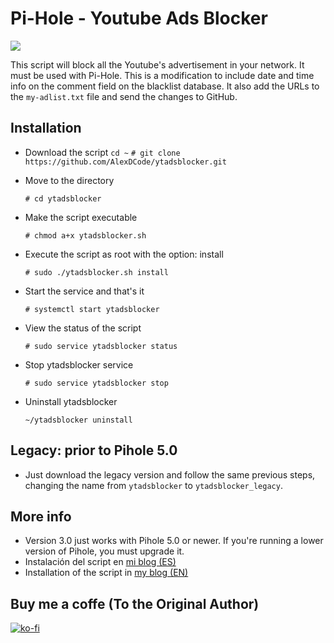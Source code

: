 # Pi-Hole - Youtube Ads Blocker

![](https://deividsdocs.files.wordpress.com/2020/05/image.png)

This script will block all the Youtube's advertisement in your network. It must be used with Pi-Hole. This is a modification to include date and time info on the comment field on the blacklist database. It also add the URLs to the `my-adlist.txt` file and send the changes to GitHub.

## Installation
- Download the script 
  `cd ~`
  `# git clone https://github.com/AlexDCode/ytadsblocker.git`
- Move to the directory
  
  `# cd ytadsblocker`
- Make the script executable
   
   `# chmod a+x ytadsblocker.sh`
- Execute the script as root with the option: install
  
  `# sudo ./ytadsblocker.sh install`
- Start the service and that's it
  
  `# systemctl start ytadsblocker`
- View the status of the script

  `# sudo service ytadsblocker status`
- Stop ytadsblocker service

  `# sudo service ytadsblocker stop`
- Uninstall ytadsblocker

  `~/ytadsblocker uninstall`
## Legacy: prior to Pihole 5.0

- Just download the legacy version and follow the same previous steps, changing the name from `ytadsblocker` to `ytadsblocker_legacy`.

## More info
- Version 3.0 just works with Pihole 5.0 or newer. If you're running a lower version of Pihole, you must upgrade it.
- Instalación del script en [mi blog (ES)](https://deividsdocs.wordpress.com/2018/11/28/bloquear-anuncios-de-youtube-en-pihole/)
- Installation of the script in [my blog (EN)](https://deividsdocs.wordpress.com/2020/04/15/script-to-block-youtube-advertisements-in-pi-hole/)

## Buy me a coffe (To the Original Author)
[![ko-fi](https://www.ko-fi.com/img/githubbutton_sm.svg)](https://ko-fi.com/U7U01LTQB)

